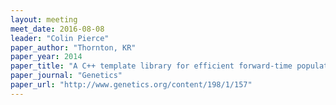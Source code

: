 ```yaml
---
layout: meeting
meet_date: 2016-08-08
leader: "Colin Pierce"
paper_author: "Thornton, KR"
paper_year: 2014
paper_title: "A C++ template library for efficient forward-time population genetic simulation of large populations"
paper_journal: "Genetics"
paper_url: "http://www.genetics.org/content/198/1/157"
---
```

